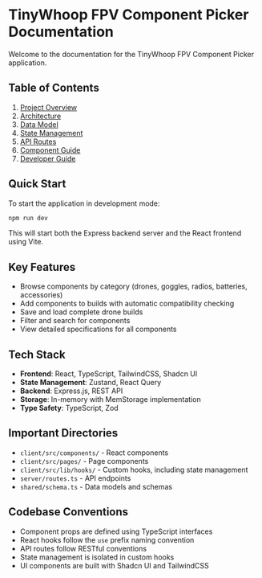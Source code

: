 # TinyWhoop FPV Component Picker Documentation

Welcome to the documentation for the TinyWhoop FPV Component Picker application.

## Table of Contents

1. [Project Overview](./01-project-overview.md)
2. [Architecture](./02-architecture.md)
3. [Data Model](./03-data-model.md)
4. [State Management](./04-state-management.md)
5. [API Routes](./05-api-routes.md)
6. [Component Guide](./06-component-guide.md)
7. [Developer Guide](./07-dev-guide.md)

## Quick Start

To start the application in development mode:

```bash
npm run dev
```

This will start both the Express backend server and the React frontend using Vite.

## Key Features

- Browse components by category (drones, goggles, radios, batteries, accessories)
- Add components to builds with automatic compatibility checking
- Save and load complete drone builds
- Filter and search for components
- View detailed specifications for all components

## Tech Stack

- **Frontend**: React, TypeScript, TailwindCSS, Shadcn UI
- **State Management**: Zustand, React Query
- **Backend**: Express.js, REST API
- **Storage**: In-memory with MemStorage implementation
- **Type Safety**: TypeScript, Zod

## Important Directories

- `client/src/components/` - React components
- `client/src/pages/` - Page components
- `client/src/lib/hooks/` - Custom hooks, including state management
- `server/routes.ts` - API endpoints
- `shared/schema.ts` - Data models and schemas

## Codebase Conventions

- Component props are defined using TypeScript interfaces
- React hooks follow the `use` prefix naming convention
- API routes follow RESTful conventions
- State management is isolated in custom hooks
- UI components are built with Shadcn UI and TailwindCSS